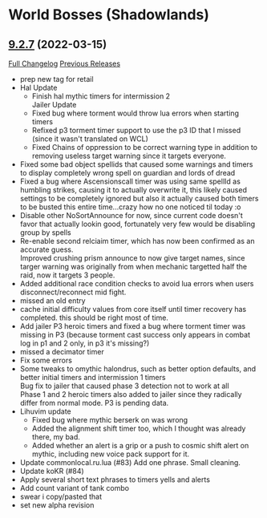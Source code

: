 # <DBM> World Bosses (Shadowlands)

## [9.2.7](https://github.com/DeadlyBossMods/DBM-Retail/tree/9.2.7) (2022-03-15)
[Full Changelog](https://github.com/DeadlyBossMods/DBM-Retail/compare/9.2.6...9.2.7) [Previous Releases](https://github.com/DeadlyBossMods/DBM-Retail/releases)

- prep new tag for retail  
- Hal Update  
     - Finish hal mythic timers for intermission 2  
    Jailer Update  
     - Fixed bug where torment would throw lua errors when starting timers  
     - Refixed p3 torment timer support to use the p3 ID that I missed (since it wasn't translated on WCL)  
     - Fixed Chains of oppression to be correct warning type in addition to removing useless target warning since it targets everyone.  
- Fixed some bad object spellids that caused some warnings and timers to display completely wrong spell on guardian and lords of dread  
- Fixed a bug where Ascensionscall timer was using same spellId as humbling strikes, causing it to actually overwrite it, this likely caused settings to be completely ignored but also it actually caused both timers to be busted this entire time...crazy how no one noticed til today :o  
- Disable other NoSortAnnounce for now, since current code doesn't favor that actually lookin good, fortunately very few would be disabling group by spells  
- Re-enable second relciaim timer, which has now been confirmed as an accurate guess.  
    Improved crushing prism announce to now give target names, since targer warning was originally from when mechanic targetted half the raid, now it targets 3 people.  
- Added additional race condition checks to avoid lua errors when users disconnect/reconnect mid fight.  
- missed an old entry  
- cache initial difficulty values from core itself until timer recovery has completed. this should be right most of time.  
- Add jailer P3 heroic timers and fixed a bug where torment timer was missing in P3 (because torment cast success only appears in combat log in p1 and 2 only, in p3 it's missing?)  
- missed a decimator timer  
- Fix some errors  
- Some tweaks to omythic halondrus, such as better option defaults, and better initial timers and intermission 1 timers  
    Bug fix to jailer that caused phase 3 detection not to work at all  
    Phase 1 and 2 heroic timers also added to jailer since they radically differ from normal mode. P3 is pending data.  
- Lihuvim update  
     - Fixed bug where mythic berserk on was wrong  
     - Added the alignment shift timer too, which I thought was already there, my bad.  
     - Added whether an alert is a grip or a push to cosmic shift alert on mythic, including new voice pack support for it.  
- Update commonlocal.ru.lua (#83) Add one phrase. Small cleaning.  
- Update koKR (#84)  
- Apply several short text phrases to timers yells and alerts  
- Add count variant of tank combo  
- swear i copy/pasted that  
- set new alpha revision  
